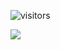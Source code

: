 <!-- <div align="center">
<img width="100%" height = "250px" src="" alt="cover" />
</div> -->

<!-- <h1> Hello Folks! <img src = "https://raw.githubusercontent.com/MartinHeinz/MartinHeinz/master/wave.gif" width = 50px> </h1>
<p align='center'>


</p>
<div size='20px'>My name is Ashutosh. I’m an Open-Source enthusiast & pursuing my Bachelors in Computer Science & Engineering.
</div>
<div size='20px'>I am passionate about Web development and Competitive Coding & open to learn new things. 
</div>
 -->
![visitors](https://visitor-badge.glitch.me/badge?page_id=Ashutosh-Dubey18.Ashutosh-Dubey18)

<!-- <img width="55%" align="right" alt="Github" src="https://raw.githubusercontent.com/onimur/.github/master/.resources/git-header.svg" /> -->


<!-- - 🔭 I’m currently working on Open source.

- 🌱 I’m currently learning Spring.

- 👯 I’m looking to collaborate on Projects, Articles.

- 💬 Talk to me about Java, Html, CSS, Javascript. -->

<!-- <h2> Skills <img src = "https://media2.giphy.com/media/QssGEmpkyEOhBCb7e1/giphy.gif?cid=ecf05e47a0n3gi1bfqntqmob8g9aid1oyj2wr3ds3mg700bl&rid=giphy.gif" width = 32px> </h2>
<a href= https://github.com/Ashutosh-Dubey18?tab=repositories&q=&type=&language=java&sort= > <img width ='32px' src ='https://raw.githubusercontent.com/rahulbanerjee26/githubAboutMeGenerator/main/icons/java.svg'> </a>
<!-- <a href= https://github.com/Ashutosh-Dubey18?tab=repositories&q=&type=&language=spring&sort= > <img width ='32px' src ='https://raw.githubusercontent.com/rahulbanerjee26/githubAboutMeGenerator/main/icons/spring.svg'> </a> -->
<!-- <a href= https://github.com/Ashutosh-Dubey18?tab=repositories&q=&type=&language=angularjs&sort= > <img width ='32px' src ='https://raw.githubusercontent.com/rahulbanerjee26/githubAboutMeGenerator/main/icons/angularjs.svg'> </a>
<a href= https://github.com/Ashutosh-Dubey18?tab=repositories&q=&type=&language=html&sort= > <img width ='32px' src ='https://raw.githubusercontent.com/rahulbanerjee26/githubAboutMeGenerator/main/icons/html.svg'> </a>
<a href= https://github.com/Ashutosh-Dubey18?tab=repositories&q=&type=&language=css&sort= > <img width ='32px' src ='https://raw.githubusercontent.com/rahulbanerjee26/githubAboutMeGenerator/main/icons/css.svg'> </a>
<a href= https://github.com/Ashutosh-Dubey18?tab=repositories&q=&type=&language=javascript&sort= > <img width ='32px' src ='https://raw.githubusercontent.com/rahulbanerjee26/githubAboutMeGenerator/main/icons/javascript.svg'> </a>
 --> 

<!-- <h2> Connect with me <img src='https://raw.githubusercontent.com/ShahriarShafin/ShahriarShafin/main/Assets/handshake.gif' width="100px"> </h2>
<a href = 'https://www.linkedin.com/in/ashutosh-dubey-19b469202'> <img width = '32px' align= 'center' src="https://raw.githubusercontent.com/rahulbanerjee26/githubAboutMeGenerator/main/icons/linked-in-alt.svg"/></a>
&nbsp;
<a href = 'https://www.github.com/Ashutosh-Dubey18'> <img width = '32px' align= 'center' src="https://raw.githubusercontent.com/rahulbanerjee26/githubAboutMeGenerator/main/icons/github.svg"/></a> 


 -->
<!-- <h2> My GitHub Stats <img src='https://media1.giphy.com/media/du3J3cXyzhj75IOgvA/giphy.gif?cid=ecf05e47x2g034i9pzwtzzsd3xgg2w9nr94t4tflbbgo3008&rid=giphy.gif' width='32px'> </h2>
 -->
<!-- <a href="https://github.com/anuraghazra/github-readme-stats"> -->
<img align="left" src="https://github-readme-stats.vercel.app/api?username=Ashutosh-Dubey18&count_private=true&show_icons=true&theme=cobalt" />
<!-- </a> -->
<!-- <a href="https://github.com/anuraghazra/convoychat">
<img align="center" src="https://github-readme-stats.vercel.app/api/top-langs/?username=Ashutosh-Dubey18&theme=cobalt" />
</a> -->



<!-- <br> -->
<!-- Self-taught programmer. Looking to gain experience through open source.
Love to create, experiment, and have fun.
 -->
